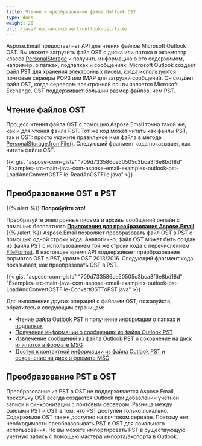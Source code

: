 ```yaml
---
title: Чтение и преобразование файла Outlook OST
type: docs
weight: 20
url: /java/read-and-convert-outlook-ost-file/
---
```



Aspose.Email предоставляет API для чтения файлов Microsoft Outlook OST. Вы можете загрузить файл OST с диска или потока в экземпляр класса [PersonalStorage](https://reference.aspose.com/email/java/com.aspose.email/personalstorage/) и получить информацию о его содержимом, например, о папках, подпапках и сообщениях. Microsoft Outlook создает файл PST для хранения электронных писем, когда используются почтовые серверы POP3 или IMAP для загрузки сообщений. Он создает файл OST, когда сервером электронной почты является Microsoft Exchange. OST поддерживает больший размер файлов, чем PST.

## **Чтение файлов OST**

Процесс чтения файла OST с помощью Aspose.Email точно такой же, как и для чтения файла PST. Тот же код может читать как файлы PST, так и OST: просто укажите правильное имя файла в методе [PersonalStorage.fromFile()](https://reference.aspose.com/email/java/com.aspose.email/personalstorage/#fromFile-java.lang.String-). Следующий фрагмент кода показывает, как читать файлы OST.

{{< gist "aspose-com-gists" "709d733586ce50505c3bca3f6e8bd18d" "Examples-src-main-java-com-aspose-email-examples-outlook-pst-LoadAndConvertOSTFile-ReadAnOSTFile.java" >}}

## **Преобразование OST в PST**

{{% alert %}}
**Попробуйте это!**

Преобразуйте электронные письма и архивы сообщений онлайн с помощью бесплатного [**Приложения для преобразования Aspose.Email**](https://products.aspose.app/email/Conversion).
{{% /alert %}}
Aspose.Email позволяет преобразовать файл OST в PST с помощью одной строки кода. Аналогично, файл OST может быть создан из файла PST с использованием той же строки кода с перечислением [FileFormat](https://reference.aspose.com/email/java/com.aspose.email/fileformat/). В настоящее время API поддерживает преобразование форматов OST в PST, кроме OST 2013/2016. Следующий фрагмент кода показывает, как преобразовать OST в PST.

{{< gist "aspose-com-gists" "709d733586ce50505c3bca3f6e8bd18d" "Examples-src-main-java-com-aspose-email-examples-outlook-pst-LoadAndConvertOSTFile-ConvertOSTToPST.java" >}}

Для выполнения других операций с файлами OST, пожалуйста, обратитесь к следующим страницам:

- [Чтение файла Outlook PST и получение информации о папках и подпапках](/email/java/read-outlook-pst-file-and-get-folders-and-subfolders-information/)
- [Получение информации о сообщениях из файла Outlook PST](/email/java/working-with-messages-in-a-pst-file/#get-messages-information-from-an-outlook-pst-file)
- [Извлечение сообщений из файла Outlook PST и сохранение на диск или поток в формате MSG](/email/java/working-with-messages-in-a-pst-file/#extracting-messages-form-pst-files)
- [Доступ к контактной информации из файла Outlook PST и сохранение на диск в формате MSG](/email/java/working-with-contacts-in-pst-file/#save-contacts-information-from-pst-file-in-msg-format)

## **Преобразование PST в OST**

Преобразование из PST в OST не поддерживается Aspose.Email, поскольку OST всегда создается Outlook при добавлении учетной записи и синхронизации с почтовым сервером. Разница между файлами PST и OST в том, что PST доступен только локально. Содержимое OST также доступно на почтовом сервере. Поэтому нет необходимости преобразовывать PST в OST для локального использования. Но вы можете импортировать PST в существующую учетную запись с помощью мастера импорта/экспорта в Outlook.